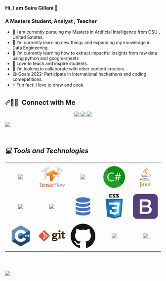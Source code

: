 ### Hi, I am Saira Gillani  👋


### A Masters Student, Analyst , Teacher

- 🥅 I am currently pursuing my Masters in Artificial Intelligence from CSU , United Satates.
- 🌱 I’m currently learning new things and expanding my knowledge in Data Engineering.
- 📢 I’m currently learning how to extract impactful insights from raw data using python and google-sheets
- 🔭 Love to teach and inspire students.
- 👯 I’m looking to collaborate with other content creators.
- 😄 Goals 2022: Participate in international hackathons and coding comepetitions.
- ⚡ Fun fact: I love to draw and cook.



<h2 dir="auto"><a id="user-content--connect-with-me" class="anchor" aria-hidden="true" href="#-connect-with-me"><svg class="octicon octicon-link" viewBox="0 0 16 16" version="1.1" width="16" height="16" aria-hidden="true"><path fill-rule="evenodd" d="M7.775 3.275a.75.75 0 001.06 1.06l1.25-1.25a2 2 0 112.83 2.83l-2.5 2.5a2 2 0 01-2.83 0 .75.75 0 00-1.06 1.06 3.5 3.5 0 004.95 0l2.5-2.5a3.5 3.5 0 00-4.95-4.95l-1.25 1.25zm-4.69 9.64a2 2 0 010-2.83l2.5-2.5a2 2 0 012.83 0 .75.75 0 001.06-1.06 3.5 3.5 0 00-4.95 0l-2.5 2.5a3.5 3.5 0 004.95 4.95l1.25-1.25a.75.75 0 00-1.06-1.06l-1.25 1.25a2 2 0 01-2.83 0z"></path></svg></a>🤝🏻 &nbsp;Connect with Me</h2>

<p align="center" dir="auto">
    <a href="https://www.linkedin.com/in/saira-gillani-749a727/" rel="nofollow"><img src="https://img.shields.io/badge/-Saira%20Gillani-0077B5?style=flat&amp;logo=LinkedIn&amp;logoColor=white" style="max-width: 100%;"></a>
    <a href="mailto:gillani_ismat@columbusstate.edu"><img src="https://img.shields.io/badge/-gillani_ismat@columbusstate.edu-D14836?style=flat&amp;logo=Gmail&amp;logoColor=white" style="max-width: 100%;"></a>
<a href="https://leetcode.com/user3629v/" rel="nofollow"><img src="https://leetcode.com/user3629v/?style=flat&amp;logo=Leetcode-&amp;logoColor=red" style="max-width: 100%;"></a>
    
<a href="https://www.facebook.com/saira.gillani.50" rel="nofollow"><img src="https://img.shields.io/badge/-@sairagillani-1877F2?style=flat&amp;logo=Facebook&amp;logoColor=white" style="max-width: 100%;"></a>
</p>
<br>

<h2 dir="auto"><i><g-emoji class="g-emoji" alias="computer" fallback-src="https://github.githubassets.com/images/icons/emoji/unicode/1f4bb.png">💻</g-emoji> Tools and Technologies</i></h2>

<table width="100">
<tbody>
    <tr>
        <td align="center" width="150">
            <img src="https://www.jing.fm/clipimg/full/53-537670_python-png-file-python-logo-png.png" width=80 style="max-width: 80%;">
        </td>
        <td align="center" width="150">
          <img src="https://raw.githubusercontent.com/github/explore/80688e429a7d4ef2fca1e82350fe8e3517d3494d/topics/tensorflow/tensorflow.png" style="max-width: 100%;">
        </td>
        <td align="center" width="150">
          <img src="https://images.g2crowd.com/uploads/product/image/large_detail/large_detail_d382c4826ad8a3805f72b9df3ab5b56e/keras.png" style="max-width: 100%;">
        </td>
        <td align="center" width="150">
            <img src="https://raw.githubusercontent.com/github/explore/80688e429a7d4ef2fca1e82350fe8e3517d3494d/topics/csharp/csharp.png" width=80 style="max-width: 80%;">
        </td>
        <td align="center" width="150">
            <img src="https://raw.githubusercontent.com/github/explore/80688e429a7d4ef2fca1e82350fe8e3517d3494d/topics/java/java.png" style="max-width: 80%;">
        </td>
    </tr>
    <tr>
        <td align="center">
            <img src="https://camo.githubusercontent.com/51f3745d9afdae550ab11a623452def18da7487a6998837b56845783a24d2012/68747470733a2f2f7777772e706e676974656d2e636f6d2f70696d67732f6d2f3334362d333436303434335f6d616368696e652d6c6561726e696e672d636f757273652d6e6561722d6d652d6d616368696e652d6c6561726e696e672d6c6f676f2e706e67" style="max-width: 80%;">
        </td>
        <td align="center">
            <img src="https://download.logo.wine/logo/MySQL/MySQL-Logo.wine.png" style="max-width: 100%;">
        </td>
        <td align="center">
            <img src="https://raw.githubusercontent.com/github/explore/80688e429a7d4ef2fca1e82350fe8e3517d3494d/topics/sql/sql.png" style="max-width: 100%;">
        </td>
        <td align="center">
            <img src="https://raw.githubusercontent.com/devicons/devicon/0d6c64dbbf311879f7d563bfc3ccf559f9ed111c/icons/css3/css3-original-wordmark.svg" width=80 style="max-width: 100%;">
        </td>
        <td align="center">
            <img src="https://raw.githubusercontent.com/github/explore/80688e429a7d4ef2fca1e82350fe8e3517d3494d/topics/bootstrap/bootstrap.png" width=80 style="max-width: 100%;">
        </td>
    </tr>
    <tr>
        <td align="center">
            <img src="https://raw.githubusercontent.com/github/explore/80688e429a7d4ef2fca1e82350fe8e3517d3494d/topics/cpp/cpp.png" width=80 style="max-width: 80%;">
        </td>
        <td align="center">
            <img src="https://raw.githubusercontent.com/github/explore/80688e429a7d4ef2fca1e82350fe8e3517d3494d/topics/git/git.png" style="max-width: 100%;">
        </td>
        <td align="center">
            <img src="https://raw.githubusercontent.com/github/explore/78df643247d429f6cc873026c0622819ad797942/topics/github/github.png" width=80 style="max-width: 100%;">
        </td>
        <td align="center">
            <img src="https://upload.wikimedia.org/wikipedia/commons/thumb/3/38/Jupyter_logo.svg/180px-Jupyter_logo.svg.png" width=80 style="max-width: 100%;">
        </td>
        <td align="center">
            <img src="https://github.com/bestofjs/bestofjs-webui/raw/master/public/logos/vscode.svg" width="60" style="max-width: 100%;"></a>
        </td>
</tr>
</tbody></table>
  
<br>
<br>

![](https://komarev.com/ghpvc/?username=sairagillani18k&label=Profile+Views)
<!--
**sairagillani18k/sairagillani18k** is a ✨ _special_ ✨ repository because its `README.md` (this file) appears on your GitHub profile.

Here are some ideas to get you started:

- 🔭 I’m currently working on ...
- 🌱 I’m currently learning ...
- 👯 I’m looking to collaborate on ...
- 🤔 I’m looking for help with ...
- 💬 Ask me about ...
- 📫 How to reach me: ...
- 😄 Pronouns: ...
- ⚡ Fun fact: ...
-->
